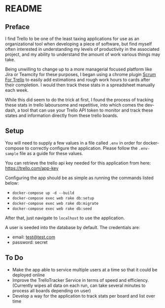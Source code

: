 # README

## Preface

I find Trello to be one of the least taxing applications for use as an organizational tool when developing a piece of software, but find myself often interested in understanding my levels of productivity in the associated project, and my ability to understand the amount of work various things may take.

Being unwilling to change up to a more managerial focused platform like Jira or Teamcity for these purposes, I began using a chrome plugin [Scrum For Trello](https://chrome.google.com/webstore/detail/scrum-for-trello/jdbcdblgjdpmfninkoogcfpnkjmndgje) to easily add estimations and rough work hours to cards after their completion. I would then track these stats in a spreadsheet manually each week.

While this did seem to do the trick at first, I found the process of tracking these stats in trello laboursome and repetitive, into which comes the dev-dash, a tool that can use your Trello API token to monitor and track these states and information directly from these trello boards.


## Setup
You will need to supply a few values in a file called `.env` in order for docker-compose to correctly configure the application. Please follow the `.env-sample` file as a guide for these values.

You can retrieve the trello api key needed for this application from here: https://trello.com/app-key

Configuring the app should be as simple as running the commands listed below:

  - `docker-compose up -d --build`
  - `docker-compose exec web rake db:setup`
  - `docker-compose exec web rake db:migrate`
  - `docker-compose exec web rake db:seed`

After that, just navigate to `localhost` to use the application.

A user is seeded into the database by default. The credentials are:
  - email: test@test.com
  - password: secret

## To Do
- Make the app able to service multiple users at a time so that it could be deployed online
- Improve the TrelloTracker Service in terms of speed and efficiency. (Currently wipes all data on each run, can take several minutes to process all boards depending on user)
- Develop a way for the application to track stats per board and list over time